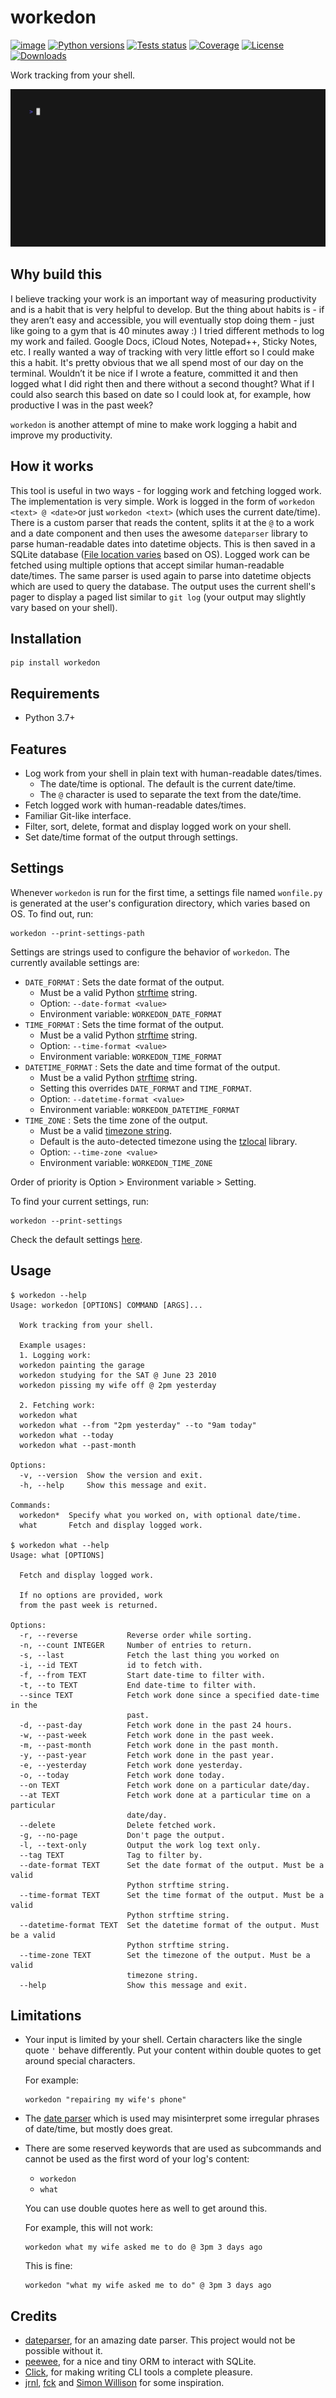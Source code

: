 workedon
========

[![image](https://img.shields.io/pypi/v/workedon.svg)](https://pypi.python.org/pypi/workedon)
[![Python versions](https://img.shields.io/pypi/pyversions/workedon.svg?logo=python&logoColor=white)](https://pypi.org/project/workedon/)
[![Tests status](https://github.com/viseshrp/workedon/workflows/Test/badge.svg)](https://github.com/viseshrp/workedon/actions?query=workflow%3ATest)
[![Coverage](https://codecov.io/gh/viseshrp/workedon/branch/develop/graph/badge.svg)](https://codecov.io/gh/viseshrp/workedon)
[![License](https://img.shields.io/badge/license-MIT-blue.svg)](https://github.com/viseshrp/workedon/blob/develop/LICENSE)
[![Downloads](https://pepy.tech/badge/workedon)](https://pepy.tech/project/workedon)

Work tracking from your shell.

![demo](https://raw.githubusercontent.com/viseshrp/workedon/develop/demo.gif)

Why build this
--------------

I believe tracking your work is an important way of measuring productivity
and is a habit that is very helpful to develop. But the thing about habits
is - if they aren’t easy and accessible, you will eventually stop doing
them - just like going to a gym that is 40 minutes away :) I tried
different methods to log my work and failed. Google Docs, iCloud
Notes, Notepad++, Sticky Notes, etc. I really wanted a way of tracking
with very little effort so I could make this a habit.
It's pretty obvious that we all spend most of our day on the terminal.
Wouldn’t it be nice if I wrote a feature, committed it and then logged
what I did right then and there without a second thought?
What if I could also search this based on date so I could look at,
for example, how productive I was in the past week?

`workedon` is another attempt of mine to make work logging a habit and
improve my productivity.

How it works
------------

This tool is useful in two ways - for logging work and fetching logged work.
The implementation is very simple. Work is logged in the form of
`workedon <text> @ <date>`or just `workedon <text>`
(which uses the current date/time). There is a custom parser that reads the
content, splits it at the `@` to a work and a date component and then uses
the awesome `dateparser` library to parse human-readable dates into datetime
objects. This is then saved in a SQLite database
([File location varies](https://github.com/platformdirs/platformdirs) based
on OS). Logged work can be fetched using multiple options that accept similar
human-readable date/times. The same parser is used again to parse into datetime
objects which are used to query the database. The output uses the current
shell's pager to display a paged list similar to `git log`
(your output may slightly vary based on your shell).

Installation
------------

``` {.bash}
pip install workedon
```

Requirements
------------

- Python 3.7+

Features
--------

- Log work from your shell in plain text with human-readable dates/times.
  - The date/time is optional. The default is the current date/time.
  - The `@` character is used to separate the text from the
  date/time.
- Fetch logged work with human-readable dates/times.
- Familiar Git-like interface.
- Filter, sort, delete, format and display logged work on your shell.
- Set date/time format of the output through settings.

Settings
--------

Whenever `workedon` is run for the first time, a settings file named
`wonfile.py` is generated at the user's configuration directory, which
varies based on OS. To find out, run:

``` {.bash}
workedon --print-settings-path
```

Settings are strings used to configure the behavior of `workedon`.
The currently available settings are:

- `DATE_FORMAT` : Sets the date format of the output.
  - Must be a valid Python [strftime](https://strftime.org/) string.
  - Option: `--date-format <value>`
  - Environment variable: `WORKEDON_DATE_FORMAT`
- `TIME_FORMAT` : Sets the time format of the output.
  - Must be a valid Python [strftime](https://strftime.org/) string.
  - Option: `--time-format <value>`
  - Environment variable: `WORKEDON_TIME_FORMAT`
- `DATETIME_FORMAT` : Sets the date and time format of the output.
  - Must be a valid Python [strftime](https://strftime.org/) string.
  - Setting this overrides `DATE_FORMAT` and `TIME_FORMAT`.
  - Option: `--datetime-format <value>`
  - Environment variable: `WORKEDON_DATETIME_FORMAT`
- `TIME_ZONE` : Sets the time zone of the output.
  - Must be a valid
    [timezone string](https://en.wikipedia.org/wiki/List_of_tz_database_time_zones).
  - Default is the auto-detected timezone using the
    [tzlocal](https://github.com/regebro/tzlocal) library.
  - Option: `--time-zone <value>`
  - Environment variable: `WORKEDON_TIME_ZONE`

Order of priority is Option > Environment variable > Setting.

To find your current settings, run:

``` {.bash}
workedon --print-settings
```

Check the default settings
[here](https://github.com/viseshrp/workedon/blob/develop/workedon/default_settings.py).

Usage
-----

<!-- [[[cog
import cog
from workedon import cli
from click.testing import CliRunner
runner = CliRunner()
result = runner.invoke(cli.main, ["--help"])
out = result.output.replace("Usage: main", "Usage: workedon")
result = runner.invoke(cli.what, ["--help"])
what_out = result.output
cog.out(
    "``` {{.bash}}\n"
    "$ workedon --help\n"
    "{}\n"
    "$ workedon what --help\n"
    "{}"
    "```".format(out, what_out)
)
]]] -->
``` {.bash}
$ workedon --help
Usage: workedon [OPTIONS] COMMAND [ARGS]...

  Work tracking from your shell.

  Example usages:
  1. Logging work:
  workedon painting the garage
  workedon studying for the SAT @ June 23 2010
  workedon pissing my wife off @ 2pm yesterday

  2. Fetching work:
  workedon what
  workedon what --from "2pm yesterday" --to "9am today"
  workedon what --today
  workedon what --past-month

Options:
  -v, --version  Show the version and exit.
  -h, --help     Show this message and exit.

Commands:
  workedon*  Specify what you worked on, with optional date/time.
  what       Fetch and display logged work.

$ workedon what --help
Usage: what [OPTIONS]

  Fetch and display logged work.

  If no options are provided, work
  from the past week is returned.

Options:
  -r, --reverse           Reverse order while sorting.
  -n, --count INTEGER     Number of entries to return.
  -s, --last              Fetch the last thing you worked on
  -i, --id TEXT           id to fetch with.
  -f, --from TEXT         Start date-time to filter with.
  -t, --to TEXT           End date-time to filter with.
  --since TEXT            Fetch work done since a specified date-time in the
                          past.
  -d, --past-day          Fetch work done in the past 24 hours.
  -w, --past-week         Fetch work done in the past week.
  -m, --past-month        Fetch work done in the past month.
  -y, --past-year         Fetch work done in the past year.
  -e, --yesterday         Fetch work done yesterday.
  -o, --today             Fetch work done today.
  --on TEXT               Fetch work done on a particular date/day.
  --at TEXT               Fetch work done at a particular time on a particular
                          date/day.
  --delete                Delete fetched work.
  -g, --no-page           Don't page the output.
  -l, --text-only         Output the work log text only.
  --tag TEXT              Tag to filter by.
  --date-format TEXT      Set the date format of the output. Must be a valid
                          Python strftime string.
  --time-format TEXT      Set the time format of the output. Must be a valid
                          Python strftime string.
  --datetime-format TEXT  Set the datetime format of the output. Must be a valid
                          Python strftime string.
  --time-zone TEXT        Set the timezone of the output. Must be a valid
                          timezone string.
  --help                  Show this message and exit.
```
<!-- [[[end]]] -->

Limitations
-----------

- Your input is limited by your shell. Certain characters like the single
  quote `'` behave differently. Put your content within double quotes
  to get around special characters.

  For example:

  ``` {.bash}
  workedon "repairing my wife's phone"
  ```

- The [date parser](https://github.com/scrapinghub/dateparser) which is
  used may misinterpret some irregular phrases of date/time, but mostly
  does great.

- There are some reserved keywords that are used as subcommands and
  cannot be used as the first word of your log's content:
  - `workedon`
  - `what`

  You can use double quotes here as well to get around this.

  For example, this will not work:

  ``` {.bash}
  workedon what my wife asked me to do @ 3pm 3 days ago
  ```

  This is fine:

  ``` {.bash}
  workedon "what my wife asked me to do" @ 3pm 3 days ago
  ```

Credits
-------

- [dateparser](https://github.com/scrapinghub/dateparser), for an
    amazing date parser. This project would not be possible without it.
- [peewee](https://github.com/coleifer/peewee), for a nice and
   tiny ORM to interact with SQLite.
- [Click](https://click.palletsprojects.com), for making writing CLI
    tools a complete pleasure.
- [jrnl](https://github.com/jrnl-org/jrnl),
    [fck](https://github.com/nvbn/thefuck) and
    [Simon Willison](https://github.com/simonw/sqlite-utils/) for some
    inspiration.
